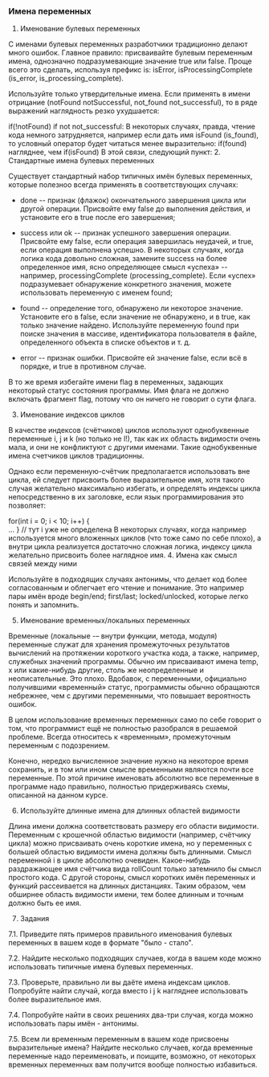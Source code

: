 ### Имена переменных
1. Именование булевых переменных

С именами булевых переменных разработчики традиционно делают много ошибок.
Главное правило: присваивайте булевым переменным имена, однозначно подразумевающие значение true или false.
Проще всего это сделать, используя префикс is: isError, isProcessingComplete (is_error, is_processing_complete).

Используйте только утвердительные имена. Если применять в имени отрицание (notFound notSuccessful, not_found not_successful), то в ряде выражений наглядность резко ухудшается:

if(!notFound) 
if not not_successful:
В некоторых случаях, правда, чтение кода немного затрудняется, например если дать имя isFound (is_found), то условный оператор будет читаться менее выразительно:
if(found) 
нагляднее, чем
if(isFound)
В этой связи, следующий пункт:
2. Стандартные имена булевых переменных

Существует стандартный набор типичных имён булевых переменных, которые полезноо всегда применять в соответствующих случаях:

- done -- признак (флажок) окончательного завершения цикла или другой операции. Присвойте ему false до выполнения действия, и установите его в true после его завершения;

- success или ok -- признак успешного завершения операции. Присвойте ему false, если операция завершилась неудачей, и true, если операция выполнена успешно. В некоторых случаях, когда логика кода довольно сложная, замените success на более определенное имя, ясно определяющее смысл «успеха» -- например, processingComplete (processing_complete). Если «успех» подразумевает обнаружение конкретного значения, можете использовать переменную с именем found;

- found -- определение того, обнаружено ли некоторое значение. Установите его в false, если значение не обнаружено, и в true, как только значение найдено. Используйте переменную found при поиске значения в массиве, идентификатора пользователя в файле, определенного объекта в списке объектов и т. д.

- error -- признак ошибки. Присвойте ей значение false, если всё в порядке, и true в противном случае.

В то же время избегайте имени flag в переменных, задающих некоторый статус состояния программы. Имя флага не должно включать фрагмент flag, потому что он ничего не говорит о сути флага.

3. Именование индексов циклов

В качестве индексов (счётчиков) циклов используют однобуквенные переменные i, j и k (но только не l!), так как их область видимости очень мала, и они не конфликтуют с другими именами. Такие однобуквенные имена счетчиков циклов традиционны.

Однако если переменную-счётчик предполагается использовать вне цикла, ей следует присвоить более выразительное имя, хотя такого случая желательно максимально избегать, и определять индексы цикла непосредственно в их заголовке, если язык программирования это позволяет:

for(int i = 0; i < 10; i++) {  
    ...
}
// тут i уже не определена
В некоторых случаях, когда например используется много вложенных циклов (что тоже само по себе плохо), а внутри цикла реализуется достаточно сложная логика, индексу цикла желательно присвоить более наглядное имя.
4. Имена как смысл связей между ними

Используйте в подходящих случаях антонимы, что делает код более согласованным и облегчает его чтение и понимание. Это например пары имён вроде begin/end; first/last; locked/unlocked, которые легко понять и запомнить.

5. Именование временных/локальных переменных

Временные (локальные -– внутри функции, метода, модуля) переменные служат для хранения промежуточных результатов вычислений на протяжении короткого участка кода, а также, например, служебных значений программы. Обычно им присваивают имена temp, x или какие-нибудь другие, столь же неопределенные и неописательные. Это плохо. Вдобавок, с переменными, официально получившими «временный» статус, программисты обычно обращаются небрежнее, чем с другими переменными, что повышает вероятность ошибок.

В целом использование временных переменных само по себе говорит о том, что программист ещё не полностью разобрался в решаемой проблеме. Всегда относитесь к «временным», промежуточным переменным с подозрением.

Конечно, нередко вычисленное значение нужно на некоторое время сохранить, и в том или ином смысле временными являются почти все переменные. По этой причине именовать абсолютно все переменные в программе надо правильно, полностью придерживаясь схемы, описанной на данном курсе.

6. Используйте длинные имена для длинных областей видимости

Длина имени должна соответствовать размеру его области видимости.
Переменным с крошечной областью видимости (например, счётчику цикла) можно присваивать очень короткие имена, но у переменных с большей областью видимости имена должны быть длинными.
Смысл переменной i в цикле абсолютно очевиден. Какое-нибудь раздражающее имя счётчика вида rollCount только затемнило бы смысл простого кода.
С другой стороны, смысл коротких имён переменных и функций рассеивается на длинных дистанциях. Таким образом, чем обширнее область видимости имени, тем более длинным и точным должно быть ее имя.

7. Задания

7.1. Приведите пять примеров правильного именования булевых переменных в вашем коде в формате "было - стало".

7.2. Найдите несколько подходящих случаев, когда в вашем коде можно использовать типичные имена булевых переменных.

7.3. Проверьте, правильно ли вы даёте имена индексам циклов. Попробуйте найти случай, когда вместо i j k нагляднее использовать более выразительное имя.

7.4. Попробуйте найти в своих решениях два-три случая, когда можно использовать пары имён - антонимы.

7.5. Всем ли временным переменным в вашем коде присвоены выразительные имена? Найдите несколько случаев, когда временные переменные надо переименовать, и поищите, возможно, от некоторых временных переменных вам получится вообще полностью избавиться.